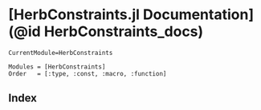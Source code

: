 # [HerbConstraints.jl Documentation](@id HerbConstraints_docs)

```@meta
CurrentModule=HerbConstraints
```

```@autodocs
Modules = [HerbConstraints]
Order   = [:type, :const, :macro, :function]
```

## Index

```@index
```
